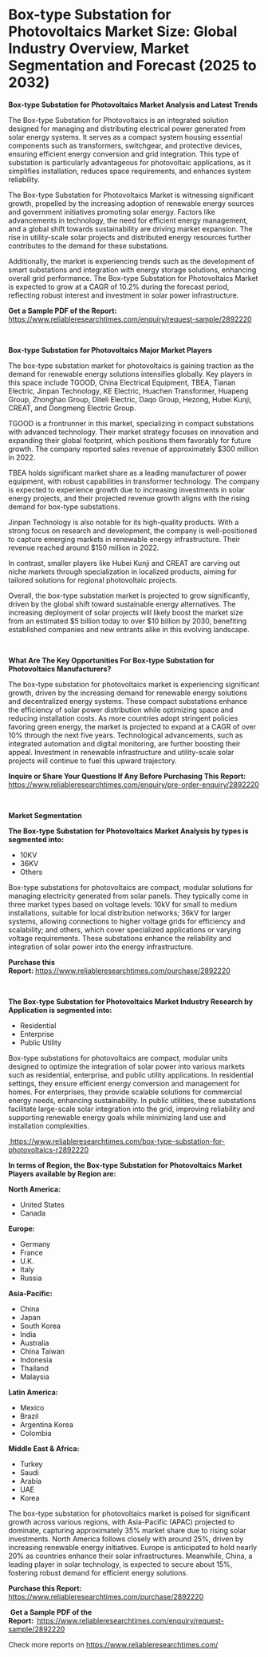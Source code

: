 <p><h1>Box-type Substation for Photovoltaics Market Size: Global Industry Overview, Market Segmentation and Forecast (2025 to 2032)</h1></p><p><strong>Box-type Substation for Photovoltaics Market Analysis and Latest Trends</strong></p>
<p><p>The Box-type Substation for Photovoltaics is an integrated solution designed for managing and distributing electrical power generated from solar energy systems. It serves as a compact system housing essential components such as transformers, switchgear, and protective devices, ensuring efficient energy conversion and grid integration. This type of substation is particularly advantageous for photovoltaic applications, as it simplifies installation, reduces space requirements, and enhances system reliability.</p><p>The Box-type Substation for Photovoltaics Market is witnessing significant growth, propelled by the increasing adoption of renewable energy sources and government initiatives promoting solar energy. Factors like advancements in technology, the need for efficient energy management, and a global shift towards sustainability are driving market expansion. The rise in utility-scale solar projects and distributed energy resources further contributes to the demand for these substations.</p><p>Additionally, the market is experiencing trends such as the development of smart substations and integration with energy storage solutions, enhancing overall grid performance. The Box-type Substation for Photovoltaics Market is expected to grow at a CAGR of 10.2% during the forecast period, reflecting robust interest and investment in solar power infrastructure.</p></p>
<p><strong>Get a Sample PDF of the Report:&nbsp;</strong> <a href="https://www.reliableresearchtimes.com/enquiry/request-sample/2892220?utm_campaign=3291&utm_medium=2&utm_source=Github&utm_content=ia&utm_term=15032025&utm_id=box-type-substation-for-photovoltaics">https://www.reliableresearchtimes.com/enquiry/request-sample/2892220</a></p>
<p>&nbsp;</p>
<p><strong>Box-type Substation for Photovoltaics Major Market Players</strong></p>
<p><p>The box-type substation market for photovoltaics is gaining traction as the demand for renewable energy solutions intensifies globally. Key players in this space include TGOOD, China Electrical Equipment, TBEA, Tianan Electric, Jinpan Technology, KE Electric, Huachen Transformer, Huapeng Group, Zhonghao Group, Diteli Electric, Daqo Group, Hezong, Hubei Kunji, CREAT, and Dongmeng Electric Group.</p><p>TGOOD is a frontrunner in this market, specializing in compact substations with advanced technology. Their market strategy focuses on innovation and expanding their global footprint, which positions them favorably for future growth. The company reported sales revenue of approximately $300 million in 2022.</p><p>TBEA holds significant market share as a leading manufacturer of power equipment, with robust capabilities in transformer technology. The company is expected to experience growth due to increasing investments in solar energy projects, and their projected revenue growth aligns with the rising demand for box-type substations.</p><p>Jinpan Technology is also notable for its high-quality products. With a strong focus on research and development, the company is well-positioned to capture emerging markets in renewable energy infrastructure. Their revenue reached around $150 million in 2022.</p><p>In contrast, smaller players like Hubei Kunji and CREAT are carving out niche markets through specialization in localized products, aiming for tailored solutions for regional photovoltaic projects.</p><p>Overall, the box-type substation market is projected to grow significantly, driven by the global shift toward sustainable energy alternatives. The increasing deployment of solar projects will likely boost the market size from an estimated $5 billion today to over $10 billion by 2030, benefiting established companies and new entrants alike in this evolving landscape.</p></p>
<p>&nbsp;</p>
<p><strong>What Are The Key Opportunities For Box-type Substation for Photovoltaics Manufacturers?</strong></p>
<p><p>The box-type substation for photovoltaics market is experiencing significant growth, driven by the increasing demand for renewable energy solutions and decentralized energy systems. These compact substations enhance the efficiency of solar power distribution while optimizing space and reducing installation costs. As more countries adopt stringent policies favoring green energy, the market is projected to expand at a CAGR of over 10% through the next five years. Technological advancements, such as integrated automation and digital monitoring, are further boosting their appeal. Investment in renewable infrastructure and utility-scale solar projects will continue to fuel this upward trajectory.</p></p>
<p><strong>Inquire or Share Your Questions If Any Before Purchasing This Report:</strong> <a href="https://www.reliableresearchtimes.com/enquiry/pre-order-enquiry/2892220?utm_campaign=3291&utm_medium=2&utm_source=Github&utm_content=ia&utm_term=15032025&utm_id=box-type-substation-for-photovoltaics">https://www.reliableresearchtimes.com/enquiry/pre-order-enquiry/2892220</a></p>
<p>&nbsp;</p>
<p><strong>Market Segmentation</strong></p>
<p><strong>The Box-type Substation for Photovoltaics Market Analysis by types is segmented into:</strong></p>
<p><ul><li>10KV</li><li>36KV</li><li>Others</li></ul></p>
<p><p>Box-type substations for photovoltaics are compact, modular solutions for managing electricity generated from solar panels. They typically come in three market types based on voltage levels: 10kV for small to medium installations, suitable for local distribution networks; 36kV for larger systems, allowing connections to higher voltage grids for efficiency and scalability; and others, which cover specialized applications or varying voltage requirements. These substations enhance the reliability and integration of solar power into the energy infrastructure.</p></p>
<p><strong>Purchase this Report:&nbsp;</strong><a href="https://www.reliableresearchtimes.com/purchase/2892220?utm_campaign=3291&utm_medium=2&utm_source=Github&utm_content=ia&utm_term=15032025&utm_id=box-type-substation-for-photovoltaics">https://www.reliableresearchtimes.com/purchase/2892220</a></p>
<p>&nbsp;</p>
<p><strong>The Box-type Substation for Photovoltaics Market Industry Research by Application is segmented into:</strong></p>
<p><ul><li>Residential</li><li>Enterprise</li><li>Public Utility</li></ul></p>
<p><p>Box-type substations for photovoltaics are compact, modular units designed to optimize the integration of solar power into various markets such as residential, enterprise, and public utility applications. In residential settings, they ensure efficient energy conversion and management for homes. For enterprises, they provide scalable solutions for commercial energy needs, enhancing sustainability. In public utilities, these substations facilitate large-scale solar integration into the grid, improving reliability and supporting renewable energy goals while minimizing land use and installation complexities.</p></p>
<p><a href="https://www.reliableresearchtimes.com/box-type-substation-for-photovoltaics-r2892220?utm_campaign=3291&utm_medium=2&utm_source=Github&utm_content=ia&utm_term=15032025&utm_id=box-type-substation-for-photovoltaics">&nbsp;https://www.reliableresearchtimes.com/box-type-substation-for-photovoltaics-r2892220</a></p>
<p><strong>In terms of Region, the Box-type Substation for Photovoltaics Market Players available by Region are:</strong></p>
<p>
    <p> <strong> North America: </strong>
        <ul>
            <li>United States</li>
            <li>Canada</li>
        </ul>
        </p> 
    <p> <strong> Europe: </strong>
        <ul>
            <li>Germany</li>
            <li>France</li>
            <li>U.K.</li>
            <li>Italy</li>
            <li>Russia</li>
        </ul>
        </p> 
    <p> <strong> Asia-Pacific: </strong>
        <ul>
            <li>China</li>
            <li>Japan</li>
            <li>South Korea</li>
            <li>India</li>
            <li>Australia</li>
            <li>China Taiwan</li>
            <li>Indonesia</li>
            <li>Thailand</li>
            <li>Malaysia</li>
        </ul>
        </p> 
    <p> <strong> Latin America: </strong>
        <ul>
            <li>Mexico</li>
            <li>Brazil</li>
            <li>Argentina Korea</li>
            <li>Colombia</li>
        </ul>
        </p> 
    <p> <strong> Middle East & Africa: </strong>
        <ul>
            <li>Turkey</li>
            <li>Saudi</li>
            <li>Arabia</li>
            <li>UAE</li>
            <li>Korea</li>
        </ul>
    </p>
    </p>
<p><p>The box-type substation for photovoltaics market is poised for significant growth across various regions, with Asia-Pacific (APAC) projected to dominate, capturing approximately 35% market share due to rising solar investments. North America follows closely with around 25%, driven by increasing renewable energy initiatives. Europe is anticipated to hold nearly 20% as countries enhance their solar infrastructures. Meanwhile, China, a leading player in solar technology, is expected to secure about 15%, fostering robust demand for efficient energy solutions.</p></p>
<p><strong>Purchase this Report: </strong><a href="https://www.reliableresearchtimes.com/purchase/2892220?utm_campaign=3291&utm_medium=2&utm_source=Github&utm_content=ia&utm_term=15032025&utm_id=box-type-substation-for-photovoltaics">https://www.reliableresearchtimes.com/purchase/2892220</a></p>
<p>&nbsp;<strong>Get a Sample PDF of the Report:&nbsp;&nbsp;</strong><a href="https://www.reliableresearchtimes.com/enquiry/request-sample/2892220?utm_campaign=3291&utm_medium=2&utm_source=Github&utm_content=ia&utm_term=15032025&utm_id=box-type-substation-for-photovoltaics">https://www.reliableresearchtimes.com/enquiry/request-sample/2892220</a></p>
<p><strong></strong></p>
<p>Check more reports on <a href="https://www.reliableresearchtimes.com/?utm_campaign=3291&utm_medium=2&utm_source=Github&utm_content=ia&utm_term=15032025&utm_id=box-type-substation-for-photovoltaics">https://www.reliableresearchtimes.com/</a></p>